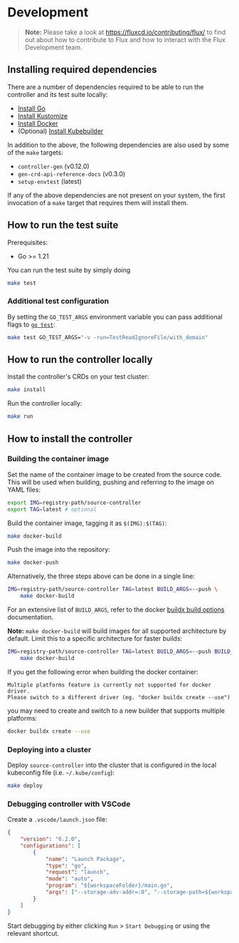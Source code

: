 # Development

> **Note:** Please take a look at <https://fluxcd.io/contributing/flux/>
> to find out about how to contribute to Flux and how to interact with the
> Flux Development team.

## Installing required dependencies

There are a number of dependencies required to be able to run the controller and its test suite locally:

- [Install Go](https://golang.org/doc/install)
- [Install Kustomize](https://kubectl.docs.kubernetes.io/installation/kustomize/)
- [Install Docker](https://docs.docker.com/engine/install/)
- (Optional) [Install Kubebuilder](https://book.kubebuilder.io/quick-start.html#installation)

In addition to the above, the following dependencies are also used by some of the `make` targets:

- `controller-gen` (v0.12.0)
- `gen-crd-api-reference-docs` (v0.3.0)
- `setup-envtest` (latest)

If any of the above dependencies are not present on your system, the first invocation of a `make` target that requires them will install them.

## How to run the test suite

Prerequisites:
* Go >= 1.21

You can run the test suite by simply doing

```sh
make test
```

### Additional test configuration

By setting the `GO_TEST_ARGS` environment variable you can pass additional flags to [`go test`](https://pkg.go.dev/cmd/go#hdr-Test_packages):

```sh
make test GO_TEST_ARGS="-v -run=TestReadIgnoreFile/with_domain"
```

## How to run the controller locally

Install the controller's CRDs on your test cluster:

```sh
make install
```

Run the controller locally:

```sh
make run
```

## How to install the controller

### Building the container image

Set the name of the container image to be created from the source code. This will be used
when building, pushing and referring to the image on YAML files:

```sh
export IMG=registry-path/source-controller
export TAG=latest # optional
```

Build the container image, tagging it as `$(IMG):$(TAG)`:

```sh
make docker-build
```

Push the image into the repository:

```sh
make docker-push
```

Alternatively, the three steps above can be done in a single line:

```sh
IMG=registry-path/source-controller TAG=latest BUILD_ARGS=--push \
    make docker-build
```
For an extensive list of `BUILD_ARGS`, refer to the docker [buildx build options] documentation.

**Note:** `make docker-build` will build images for all supported architecture by default.
Limit this to a specific architecture for faster builds:

```sh
IMG=registry-path/source-controller TAG=latest BUILD_ARGS=--push BUILD_PLATFORMS=amd64 \
    make docker-build
```

[buildx build options]: https://docs.docker.com/engine/reference/commandline/buildx_build/#options

If you get the following error when building the docker container:
```
Multiple platforms feature is currently not supported for docker driver.
Please switch to a different driver (eg. "docker buildx create --use")
```

you may need to create and switch to a new builder that supports multiple platforms:

```sh
docker buildx create --use
```

### Deploying into a cluster

Deploy `source-controller` into the cluster that is configured in the local kubeconfig file (i.e. `~/.kube/config`):

```sh
make deploy
```

### Debugging controller with VSCode

Create a `.vscode/launch.json` file:
```json
{
    "version": "0.2.0",
    "configurations": [
        {
            "name": "Launch Package",
            "type": "go",
            "request": "launch",
            "mode": "auto",
            "program": "${workspaceFolder}/main.go",
            "args": ["--storage-adv-addr=:0", "--storage-path=${workspaceFolder}/bin/data"]
        }
    ]
}
```

Start debugging by either clicking `Run` > `Start Debugging` or using
the relevant shortcut.
